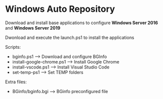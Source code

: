 # Windows Auto Repository

Download and install base applications to configure **Windows Server 2016** and **Windows Server 2019**

Dwonload and execute the launch.ps1 to install the applications

Scripts:

- bginfo.ps1 --> Download and configure BGInfo
- install-google-chrome.ps1 --> Install Google Chrome
- install-vscode.ps1 --> Install Visual Studio Code
- set-temp-ps1 --> Set TEMP folders

Extra files:

- BGinfo/bginfo.bgi --> BGinfo preconfigured file
